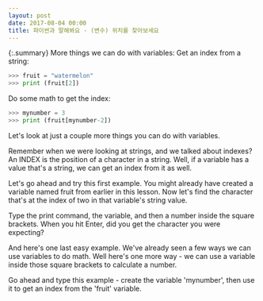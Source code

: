 ```yaml
---
layout: post
date: 2017-08-04 00:00
title: 파이썬과 말해봐요 - (변수) 위치를 찾아보세요
---
```


{:.summary}
More things we can do with variables:
Get an index from a string:
```python
>>> fruit = "watermelon"
>>> print (fruit[2])
```
Do some math to get the index:
```python
>>> mynumber = 3
>>> print (fruit[mynumber-2])
```

Let's look at just a couple more things you can do with variables. 

Remember when we were looking at strings, and we talked about indexes? An INDEX is the position of a character in a string. Well, if a variable has a value that's a string, we can get an index from it as well.

Let's go ahead and try this first example. You might already have created a variable named fruit from earlier in this lesson. Now let's find the character that's at the index of two in that variable's string value.

Type the print command, the variable, and then a number inside the square brackets. When you hit Enter, did you get the character you were expecting?

And here's one last easy example. We've already seen a few ways we can use variables to do math. Well here's one more way - we can use a variable inside those square brackets to calculate a number.

Go ahead and type this example - create the variable 'mynumber', then use it to get an index from the 'fruit' variable.